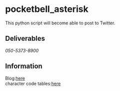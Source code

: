# pocketbell_asterisk
This python script will become able to post to Twitter.

## Deliverables
*050-5373-8900*

## Information
Blog:[here](https://yoneyan.dev/tech/asterisk/like-pocketbell-for-asterisk/)  
character code tables:[here](ポケベル.あちゃー.com)